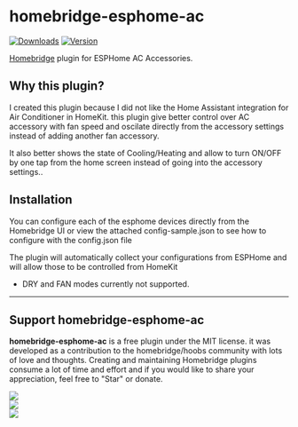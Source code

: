 # homebridge-esphome-ac

[![Downloads](https://img.shields.io/npm/dt/homebridge-esphome-ac.svg?color=critical)](https://www.npmjs.com/package/homebridge-esphome-ac)
[![Version](https://img.shields.io/npm/v/homebridge-esphome-ac)](https://www.npmjs.com/package/homebridge-esphome-ac)

[Homebridge](https://homebridge.io) plugin for ESPHome AC Accessories.

## Why this plugin?

I created this plugin because I did not like the Home Assistant integration for Air Conditioner in HomeKit. this plugin give better control over AC accessory with fan speed and oscilate directly from the accessory settings instead of adding another fan accessory.

It also better shows the state of Cooling/Heating and allow to turn ON/OFF by one tap from the home screen instead of going into the accessory settings..

## Installation

You can configure each of the esphome devices directly from the Homebridge UI or view the attached config-sample.json to see how to configure with the config.json file

The plugin will automatically collect your configurations from ESPHome and will allow those to be controlled from HomeKit

* DRY and FAN modes currently not supported.


-------------------------------------------

## Support homebridge-esphome-ac

**homebridge-esphome-ac** is a free plugin under the MIT license. it was developed as a contribution to the homebridge/hoobs community with lots of love and thoughts.
Creating and maintaining Homebridge plugins consume a lot of time and effort and if you would like to share your appreciation, feel free to "Star" or donate. 

<a target="blank" href="https://www.paypal.me/nitaybz"><img src="https://img.shields.io/badge/PayPal-Donate-blue.svg?logo=paypal"/></a><br>
<a target="blank" href="https://www.patreon.com/nitaybz"><img src="https://img.shields.io/badge/PATREON-Become a patron-red.svg?logo=patreon"/></a><br>
<a target="blank" href="https://ko-fi.com/nitaybz"><img src="https://img.shields.io/badge/Ko--Fi-Buy%20me%20a%20coffee-29abe0.svg?logo=ko-fi"/></a>


